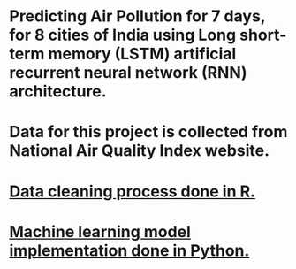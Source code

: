 # Predicting Air Pollution for 7 days, for 8 cities of India using Long short-term memory (LSTM) artificial recurrent neural network (RNN) architecture.

# Data for this project is collected from National Air Quality Index website.

# [Data cleaning process done in R.](https://github.com/swapnil-sarda/projects/blob/Machine-learning/R%20Code)

# [Machine learning model implementation done in Python.](https://github.com/swapnil-sarda/projects/blob/Machine-learning/Python%20code)

 
